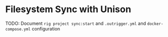 # Filesystem Sync with Unison

TODO: Document `rig project sync:start` and `.outrigger.yml` and `docker-compose.yml` configuration